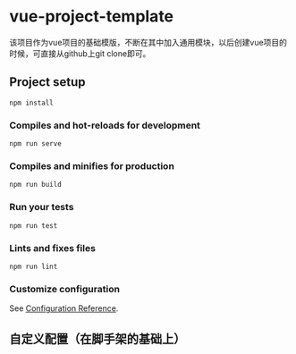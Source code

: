 # vue-project-template
该项目作为vue项目的基础模版，不断在其中加入通用模块，以后创建vue项目的时候，可直接从github上git clone即可。
## Project setup
```
npm install
```

### Compiles and hot-reloads for development
```
npm run serve
```

### Compiles and minifies for production
```
npm run build
```

### Run your tests
```
npm run test
```

### Lints and fixes files
```
npm run lint
```

### Customize configuration
See [Configuration Reference](https://cli.vuejs.org/config/).

## 自定义配置（在脚手架的基础上）

### 